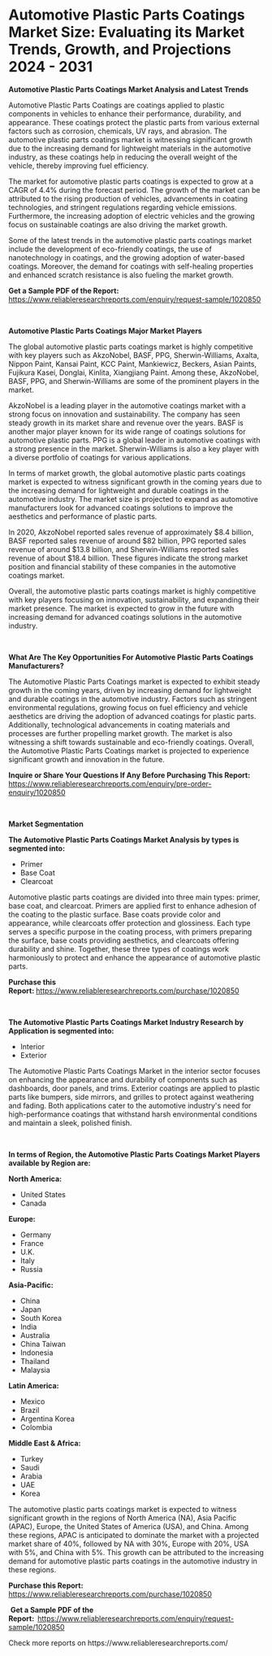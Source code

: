 <p><h1>Automotive Plastic Parts Coatings Market Size: Evaluating its Market Trends, Growth, and Projections 2024 - 2031</h1></p><p><strong>Automotive Plastic Parts Coatings Market Analysis and Latest Trends</strong></p>
<p><p>Automotive Plastic Parts Coatings are coatings applied to plastic components in vehicles to enhance their performance, durability, and appearance. These coatings protect the plastic parts from various external factors such as corrosion, chemicals, UV rays, and abrasion. The automotive plastic parts coatings market is witnessing significant growth due to the increasing demand for lightweight materials in the automotive industry, as these coatings help in reducing the overall weight of the vehicle, thereby improving fuel efficiency.</p><p>The market for automotive plastic parts coatings is expected to grow at a CAGR of 4.4% during the forecast period. The growth of the market can be attributed to the rising production of vehicles, advancements in coating technologies, and stringent regulations regarding vehicle emissions. Furthermore, the increasing adoption of electric vehicles and the growing focus on sustainable coatings are also driving the market growth.</p><p>Some of the latest trends in the automotive plastic parts coatings market include the development of eco-friendly coatings, the use of nanotechnology in coatings, and the growing adoption of water-based coatings. Moreover, the demand for coatings with self-healing properties and enhanced scratch resistance is also fueling the market growth.</p></p>
<p><strong>Get a Sample PDF of the Report:&nbsp;</strong> <a href="https://www.reliableresearchreports.com/enquiry/request-sample/1020850">https://www.reliableresearchreports.com/enquiry/request-sample/1020850</a></p>
<p>&nbsp;</p>
<p><strong>Automotive Plastic Parts Coatings Major Market Players</strong></p>
<p><p>The global automotive plastic parts coatings market is highly competitive with key players such as AkzoNobel, BASF, PPG, Sherwin-Williams, Axalta, Nippon Paint, Kansai Paint, KCC Paint, Mankiewicz, Beckers, Asian Paints, Fujikura Kasei, Donglai, Kinlita, Xiangjiang Paint. Among these, AkzoNobel, BASF, PPG, and Sherwin-Williams are some of the prominent players in the market.</p><p>AkzoNobel is a leading player in the automotive coatings market with a strong focus on innovation and sustainability. The company has seen steady growth in its market share and revenue over the years. BASF is another major player known for its wide range of coatings solutions for automotive plastic parts. PPG is a global leader in automotive coatings with a strong presence in the market. Sherwin-Williams is also a key player with a diverse portfolio of coatings for various applications.</p><p>In terms of market growth, the global automotive plastic parts coatings market is expected to witness significant growth in the coming years due to the increasing demand for lightweight and durable coatings in the automotive industry. The market size is projected to expand as automotive manufacturers look for advanced coatings solutions to improve the aesthetics and performance of plastic parts.</p><p>In 2020, AkzoNobel reported sales revenue of approximately $8.4 billion, BASF reported sales revenue of around $82 billion, PPG reported sales revenue of around $13.8 billion, and Sherwin-Williams reported sales revenue of about $18.4 billion. These figures indicate the strong market position and financial stability of these companies in the automotive coatings market.</p><p>Overall, the automotive plastic parts coatings market is highly competitive with key players focusing on innovation, sustainability, and expanding their market presence. The market is expected to grow in the future with increasing demand for advanced coatings solutions in the automotive industry.</p></p>
<p>&nbsp;</p>
<p><strong>What Are The Key Opportunities For Automotive Plastic Parts Coatings Manufacturers?</strong></p>
<p><p>The Automotive Plastic Parts Coatings market is expected to exhibit steady growth in the coming years, driven by increasing demand for lightweight and durable coatings in the automotive industry. Factors such as stringent environmental regulations, growing focus on fuel efficiency and vehicle aesthetics are driving the adoption of advanced coatings for plastic parts. Additionally, technological advancements in coating materials and processes are further propelling market growth. The market is also witnessing a shift towards sustainable and eco-friendly coatings. Overall, the Automotive Plastic Parts Coatings market is projected to experience significant growth and innovation in the future.</p></p>
<p><strong>Inquire or Share Your Questions If Any Before Purchasing This Report:</strong> <a href="https://www.reliableresearchreports.com/enquiry/pre-order-enquiry/1020850">https://www.reliableresearchreports.com/enquiry/pre-order-enquiry/1020850</a></p>
<p>&nbsp;</p>
<p><strong>Market Segmentation</strong></p>
<p><strong>The Automotive Plastic Parts Coatings Market Analysis by types is segmented into:</strong></p>
<p><ul><li>Primer</li><li>Base Coat</li><li>Clearcoat</li></ul></p>
<p><p>Automotive plastic parts coatings are divided into three main types: primer, base coat, and clearcoat. Primers are applied first to enhance adhesion of the coating to the plastic surface. Base coats provide color and appearance, while clearcoats offer protection and glossiness. Each type serves a specific purpose in the coating process, with primers preparing the surface, base coats providing aesthetics, and clearcoats offering durability and shine. Together, these three types of coatings work harmoniously to protect and enhance the appearance of automotive plastic parts.</p></p>
<p><strong>Purchase this Report:&nbsp;</strong><a href="https://www.reliableresearchreports.com/purchase/1020850">https://www.reliableresearchreports.com/purchase/1020850</a></p>
<p>&nbsp;</p>
<p><strong>The Automotive Plastic Parts Coatings Market Industry Research by Application is segmented into:</strong></p>
<p><ul><li>Interior</li><li>Exterior</li></ul></p>
<p><p>The Automotive Plastic Parts Coatings Market in the interior sector focuses on enhancing the appearance and durability of components such as dashboards, door panels, and trims. Exterior coatings are applied to plastic parts like bumpers, side mirrors, and grilles to protect against weathering and fading. Both applications cater to the automotive industry's need for high-performance coatings that withstand harsh environmental conditions and maintain a sleek, polished finish.</p></p>
<p>&nbsp;</p>
<p><strong>In terms of Region, the Automotive Plastic Parts Coatings Market Players available by Region are:</strong></p>
<p>
    <p> <strong> North America: </strong>
        <ul>
            <li>United States</li>
            <li>Canada</li>
        </ul>
        </p> 
    <p> <strong> Europe: </strong>
        <ul>
            <li>Germany</li>
            <li>France</li>
            <li>U.K.</li>
            <li>Italy</li>
            <li>Russia</li>
        </ul>
        </p> 
    <p> <strong> Asia-Pacific: </strong>
        <ul>
            <li>China</li>
            <li>Japan</li>
            <li>South Korea</li>
            <li>India</li>
            <li>Australia</li>
            <li>China Taiwan</li>
            <li>Indonesia</li>
            <li>Thailand</li>
            <li>Malaysia</li>
        </ul>
        </p> 
    <p> <strong> Latin America: </strong>
        <ul>
            <li>Mexico</li>
            <li>Brazil</li>
            <li>Argentina Korea</li>
            <li>Colombia</li>
        </ul>
        </p> 
    <p> <strong> Middle East & Africa: </strong>
        <ul>
            <li>Turkey</li>
            <li>Saudi</li>
            <li>Arabia</li>
            <li>UAE</li>
            <li>Korea</li>
        </ul>
    </p>
    </p>
<p><p>The automotive plastic parts coatings market is expected to witness significant growth in the regions of North America (NA), Asia Pacific (APAC), Europe, the United States of America (USA), and China. Among these regions, APAC is anticipated to dominate the market with a projected market share of 40%, followed by NA with 30%, Europe with 20%, USA with 5%, and China with 5%. This growth can be attributed to the increasing demand for automotive plastic parts coatings in the automotive industry in these regions.</p></p>
<p><strong>Purchase this Report: </strong><a href="https://www.reliableresearchreports.com/purchase/1020850">https://www.reliableresearchreports.com/purchase/1020850</a></p>
<p>&nbsp;<strong>Get a Sample PDF of the Report:&nbsp;&nbsp;</strong><a href="https://www.reliableresearchreports.com/enquiry/request-sample/1020850">https://www.reliableresearchreports.com/enquiry/request-sample/1020850</a></p>
<p><strong></strong></p>
<p>Check more reports on https://www.reliableresearchreports.com/</p>